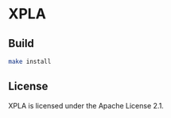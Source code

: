 
# XPLA

## Build

```sh
make install
```

## License

XPLA is licensed under the Apache License 2.1.
